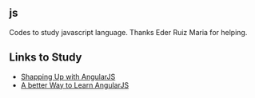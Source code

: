 ## js


Codes to study javascript language. Thanks Eder Ruiz Maria for helping.

## Links to Study

 - [Shapping Up with AngularJS](http://campus.codeschool.com/courses/shaping-up-with-angular-js/intro?gclid=CjwKEAjwmZWvBRCCqrDK_8atgBUSJACnib3lvimez020TEovIZQye0coCoZzSHYdyW7Li-usDA7thxoCpPrw_wcB)
 - [A better Way to Learn AngularJS](https://thinkster.io/a-better-way-to-learn-angularjs/)
